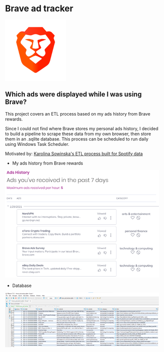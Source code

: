 # Brave ad tracker
<img src="https://github.com/thuynh323/ETL/blob/main/Brave%20ad%20tracker/photo/brave-logo.png" width="200" />

## Which ads were displayed while I was using Brave?
This project covers an ETL process based on my ads history from Brave rewards.

Since I could not find where Brave stores my personal ads history, I decided to build a pipeline to scrape these data from my own browser, then store them in an .sqlite database.
This process can be scheduled to run daily using Windows Task Scheduler.

Motivated by: [Karolina Sowinska's ETL process built for Spotify data](https://www.youtube.com/watch?v=dvviIUKwH7o)
- My ads history from Brave rewards

![alt text](https://github.com/thuynh323/ETL/blob/main/Brave%20ad%20tracker/photo/ad-history.png)
- Database

<img src="https://github.com/thuynh323/ETL/blob/main/Brave%20ad%20tracker/photo/database.png" width="1000" />
